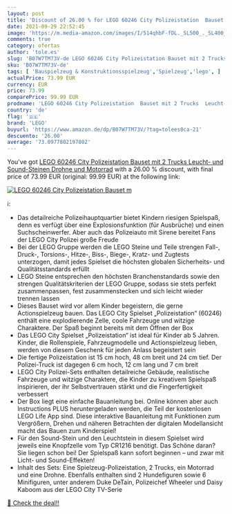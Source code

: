 ```yaml
---
layout: post
title: 'Discount of 26.00 % for LEGO 60246 City Polizeistation  Bauset m'
date: 2021-09-29 22:52:45
image: 'https://m.media-amazon.com/images/I/514qhbF-fDL._SL500_._SL400_.jpg'
comments: true
category: ofertas
author: 'tole.es'
slug: 'B07W7TM73V-de LEGO 60246 City Polizeistation Bauset mit 2 Trucks Leucht-...'
sku: 'B07W7TM73V-de'
tags: [ 'Bauspielzeug & Konstruktionsspielzeug','Spielzeug','lego', ]
actualPrice: 73.99 EUR
currency: EUR
price: 73.99
comparePrice: 99.99 EUR
prodname: 'LEGO 60246 City Polizeistation  Bauset mit 2 Trucks  Leucht- und Sound-Steinen  Drohne und Motorrad'
country: 'de'
flag: '🇩🇪'
brand: 'LEGO'
buyurl: 'https://www.amazon.de/dp/B07W7TM73V/?tag=tolees0ca-21'
descuento: '26.00'
average: '73.0977802197802'
---
```


You've got [LEGO 60246 City Polizeistation  Bauset mit 2 Trucks  Leucht- und Sound-Steinen  Drohne und Motorrad](https://www.amazon.de/dp/B07W7TM73V/?tag=tolees0ca-21) with a  26.00 % discount, with final price of 73.99 EUR (original: 99.99 EUR) at the following link:

[![LEGO 60246 City Polizeistation  Bauset m](https://m.media-amazon.com/images/I/514qhbF-fDL._SL500_._SL400_.jpg)](https://www.amazon.de/dp/B07W7TM73V/?tag=tolees0ca-21)

ℹ️:

- Das detailreiche Polizeihauptquartier bietet Kindern riesigen Spielspaß, denn es verfügt über eine Explosionsfunktion (für Ausbrüche) und einen Suchscheinwerfer. Aber auch das Polizeiauto mit Sirene bereitet Fans der LEGO City Polizei große Freude
- Bei der LEGO Gruppe werden die LEGO Steine und Teile strengen Fall-, Druck-, Torsions-, Hitze-, Biss-, Biege-, Kratz- und Zugtests unterzogen, damit jedes Spielset die höchsten globalen Sicherheits- und Qualitätsstandards erfüllt
- LEGO Steine entsprechen den höchsten Branchenstandards sowie den strengen Qualitätskriterien der LEGO Gruppe, sodass sie stets perfekt zusammenpassen, fest zusammenstecken und sich leicht wieder trennen lassen
- Dieses Bauset wird vor allem Kinder begeistern, die gerne Actionspielzeug bauen. Das LEGO City Spielset „Polizeistation“ (60246) enthält eine explodierende Zelle, coole Fahrzeuge und witzige Charaktere. Der Spaß beginnt bereits mit dem Öffnen der Box
- Das LEGO City Spielset „Polizeistation“ ist ideal für Kinder ab 5 Jahren. Kinder, die Rollenspiele, Fahrzeugmodelle und Actionspielzeug lieben, werden von diesem Geschenk für jeden Anlass begeistert sein
- Die fertige Polizeistation ist 15 cm hoch, 48 cm breit und 24 cm tief. Der Polizei-Truck ist dagegen 6 cm hoch, 12 cm lang und 7 cm breit
- LEGO City Polizei-Sets enthalten detailreiche Gebäude, realistische Fahrzeuge und witzige Charaktere, die Kinder zu kreativem Spielspaß inspirieren, der ihr Selbstvertrauen stärkt und die Fingerfertigkeit verbessert
- Der Box liegt eine einfache Bauanleitung bei. Online können aber auch Instructions PLUS heruntergeladen werden, die Teil der kostenlosen LEGO Life App sind. Diese interaktive Bauanleitung mit Funktionen zum Vergrößern, Drehen und näheren Betrachten der digitalen Modellansicht macht das Bauen zum Kinderspiel!
- Für den Sound-Stein und den Leuchtstein in diesem Spielset wird jeweils eine Knopfzelle vom Typ CR1216 benötigt. Das Schöne daran? Sie liegen schon bei! Der Spielspaß kann sofort beginnen – und zwar mit Licht- und Sound-Effekten!
- Inhalt des Sets: Eine Spielzeug-Polizeistation, 2 Trucks, ein Motorrad und eine Drohne. Ebenfalls enthalten sind 2 Hundefiguren sowie 6 Minifiguren, unter anderem Duke DeTain, Polizeichef Wheeler und Daisy Kaboom aus der LEGO City TV-Serie

[🛒 Check the deal!!](https://www.amazon.de/dp/B07W7TM73V/?tag=tolees0ca-21)
